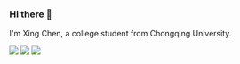 ### Hi there 👋

I'm Xing Chen, a college student from Chongqing University.  

<!--
**nopdan/nopdan** is a ✨ _special_ ✨ repository because its `README.md` (this file) appears on your GitHub profile.

Here are some ideas to get you started:

- 🔭 I’m currently working on ...
- 🌱 I’m currently learning ...
- 👯 I’m looking to collaborate on ...
- 🤔 I’m looking for help with ...
- 💬 Ask me about ...
- 📫 How to reach me: ...
- 😄 Pronouns: ...
- ⚡ Fun fact: ...
-->

![](https://github-profile-summary-cards.vercel.app/api/cards/profile-details?username=nopdan&theme=github)
![](https://github-profile-summary-cards.vercel.app/api/cards/most-commit-language?username=nopdan&theme=github)
![](https://github-profile-summary-cards.vercel.app/api/cards/stats?username=nopdan&theme=github)
